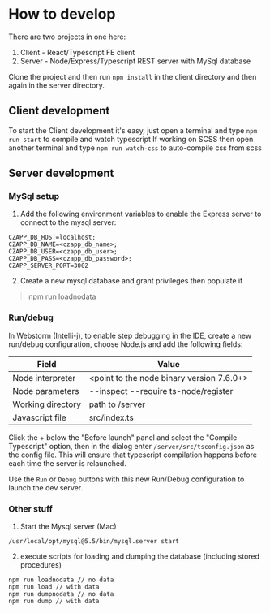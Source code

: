 How to develop
==============

There are two projects in one here:

1) Client - React/Typescript FE client
2) Server - Node/Express/Typescript REST server with MySql database

Clone the project and then run `npm install` in the client directory and then again in the server directory.


Client development
------------------
To start the Client development it's easy, just open a terminal and type `npm run start` to compile and watch typescript
If working on SCSS then open another terminal and type `npm run watch-css` to auto-compile css from scss

Server development
------------------

### MySql setup

1. Add the following environment variables to enable the Express server to connect to the mysql server:
```
CZAPP_DB_HOST=localhost;
CZAPP_DB_NAME=<czapp_db_name>;
CZAPP_DB_USER=<czapp_db_user>;
CZAPP_DB_PASS=<czapp_db_password>;
CZAPP_SERVER_PORT=3002
```

2. Create a new mysql database and grant privileges then populate it
> npm run loadnodata

### Run/debug

In Webstorm (Intelli-j), to enable step debugging in the IDE, create a new run/debug configuration, choose Node.js and
add the following fields:

Field | Value
--- | ---
Node interpreter | <point to the node binary version 7.6.0+>
Node parameters | --inspect --require ts-node/register
Working directory | path to /server
Javascript file | src/index.ts

Click the + below the "Before launch" panel and select the "Compile Typescript" option, then in the dialog enter
`/server/src/tsconfig.json` as the config file. This will ensure that typescript compilation happens before each time
the server is relaunched.

Use the `Run` or `Debug` buttons with this new Run/Debug configuration to launch the dev server.

### Other stuff

1. Start the Mysql server (Mac)
```
/usr/local/opt/mysql@5.5/bin/mysql.server start
```

2. execute scripts for loading and dumping the database (including stored procedures)

```
npm run loadnodata // no data
npm run load // with data
npm run dumpnodata // no data
npm run dump // with data
```